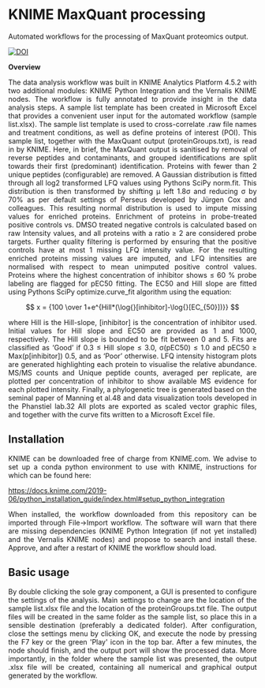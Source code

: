 # KNIME MaxQuant processing
Automated workflows for the processing of MaxQuant proteomics output. 

[![DOI](https://zenodo.org/badge/601990730.svg)](https://zenodo.org/badge/latestdoi/601990730)

**Overview** 

<p align="justify">The data analysis workflow was built in KNIME Analytics Platform 4.5.2 with two additional modules: KNIME Python Integration and the Vernalis KNIME nodes. The workflow is fully annotated to provide insight in the data analysis steps. A sample list template has been created in Microsoft Excel that provides a convenient user input for the automated workflow (sample list.xlsx). The sample list template is used to cross-correlate .raw file names and treatment conditions, as well as define proteins of interest (POI). This sample list, together with the MaxQuant output (proteinGroups.txt), is read in by KNIME. Here, in brief, the MaxQuant output is sanitised by removal of reverse peptides and contaminants, and grouped identifications are split towards their first (predominant) identification. Proteins with fewer than 2 unique peptides (configurable) are removed. A Gaussian distribution is fitted through all log2 transformed LFQ values using Pythons SciPy norm.fit. This distribution is then transformed by shifting µ left 1.8σ and reducing σ by 70% as per default settings of Perseus developed by Jürgen Cox and colleagues. This resulting normal distribution is used to impute missing values for enriched proteins. Enrichment of proteins in probe-treated positive controls vs. DMSO treated negative controls is calculated based on raw Intensity values, and all proteins with a ratio ≥ 2 are considered probe targets. Further quality filtering is performed by ensuring that the positive controls have at most 1 missing LFQ intensity value. For the resulting enriched proteins missing values are imputed, and LFQ intensities are normalised with respect to mean unimputed positive control values. Proteins where the highest concentration of inhibitor shows ≤ 60 % probe labeling are flagged for pEC50 fitting. The EC50 and Hill slope are fitted using Pythons SciPy optimize.curve_fit algorithm using the equation:

$$ x = {100 \over 1+e^{Hill*(\log{}[inhibitor]-\log{}[EC_{50}])}} $$

<p align="justify">where Hill is the Hill-slope, [inhibitor] is the concentration of inhibitor used. Initial values for Hill slope and EC50 are provided as 1 and 1000, respectively. The Hill slope is bounded to be fit between 0 and 5. Fits are classified as ‘Good’ if 0.3 ≤ Hill slope ≤ 3.0, σ(pEC50) ≤ 1.0 and pEC50 ≥ Max(p[inhibitor]) 0.5, and as ‘Poor’ otherwise. LFQ intensity histogram plots are generated highlighting each protein to visualise the relative abundance. MS/MS counts and Unique peptide counts, averaged per replicate, are plotted per concentration of inhibitor to show available MS evidence for each plotted intensity. Finally, a phylogenetic tree is generated based on the seminal paper of Manning et al.48 and data visualization tools developed in the Phanstiel lab.32 All plots are exported as scaled vector graphic files, and together with the curve fits written to a Microsoft Excel file. 

## Installation
<p align="justify">KNIME can be downloaded free of charge from KNIME.com. We advise to set up a conda python environment to use with KNIME, instructions for which can be found here:
  
https://docs.knime.com/2019-06/python_installation_guide/index.html#setup_python_integration
<p align="justify">When installed, the workflow downloaded from this repository can be imported through File->Import workflow. The software will warn that there are missing dependencies (KNIME Python Integration (if not yet installed) and the Vernalis KNIME nodes) and propose to search and install these. Approve, and after a restart of KNIME the workflow should load. 

## Basic usage
<p align="justify">By double clicking the sole gray component, a GUI is presented to configure the settings of the analysis. Main settings to change are the location of the sample list.xlsx file and the location of the proteinGroups.txt file. The output files will be created in the same folder as the sample list, so place this in a sensible destination (preferably a dedicated folder). After configuration, close the settings menu by clicking OK, and execute the node by pressing the F7 key or the green 'Play' icon in the top bar. After a few minutes, the node should finish, and the output port will show the processed data. More importantly, in the folder where the sample list was presented, the output .xlsx file will be created, containing all numerical and graphical output generated by the workflow. 
